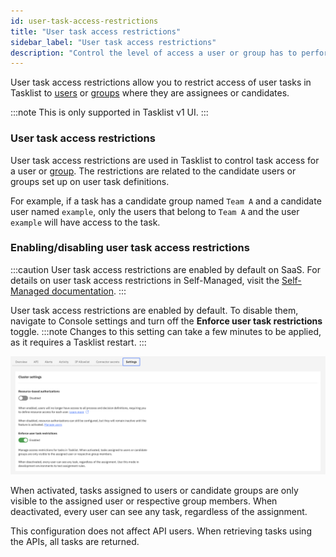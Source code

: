 ```yaml
---
id: user-task-access-restrictions
title: "User task access restrictions"
sidebar_label: "User task access restrictions"
description: "Control the level of access a user or group has to perform tasks in the system via user task access restrictions."
---
```


User task access restrictions allow you to restrict access of user tasks in Tasklist to [users](../../console/manage-organization/manage-users.md) or
[groups](user-groups.md) where they are assignees or candidates.

:::note
This is only supported in Tasklist v1 UI.
:::

### User task access restrictions

User task access restrictions are used in Tasklist to control task access for a
user or [group](user-groups.md). The restrictions are
related to the candidate users or groups set up on user task definitions.

For example, if a task has a candidate group named `Team A` and a candidate user named `example`, only the
users that belong to `Team A` and the user `example` will have access to the task.

### Enabling/disabling user task access restrictions

:::caution
User task access restrictions are enabled by default on SaaS. For details on user task access restrictions in Self-Managed, visit the [Self-Managed documentation](/components/concepts/access-control/user-task-access-restrictions.md).
:::

User task access restrictions are enabled by default. To disable them, navigate to Console settings and turn off the **Enforce user task restrictions** toggle.
:::note
Changes to this setting can take a few minutes to be applied, as it requires a Tasklist restart.
:::

![Enabling User Task Restriction](../assets/access-control/enforce-user-task-restriction.png)

When activated, tasks assigned to users or candidate groups are only visible to the assigned user or respective group members. When deactivated, every user can see any task, regardless of the assignment.

This configuration does not affect API users. When retrieving tasks using the APIs, all tasks are returned.
